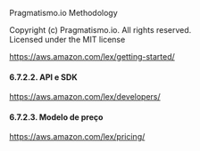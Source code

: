 Pragmatismo.io Methodology

Copyright (c) Pragmatismo.io. All rights reserved.                          
Licensed under the MIT license                                              


https://aws.amazon.com/lex/getting-started/

#### 6.7.2.2. API e SDK

https://aws.amazon.com/lex/developers/

#### 6.7.2.3. Modelo de preço

https://aws.amazon.com/lex/pricing/
